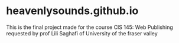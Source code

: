 # heavenlysounds.github.io
This is the final project made for the course CIS 145: Web Publishing requested by prof Lili Saghafi of University of the fraser valley
